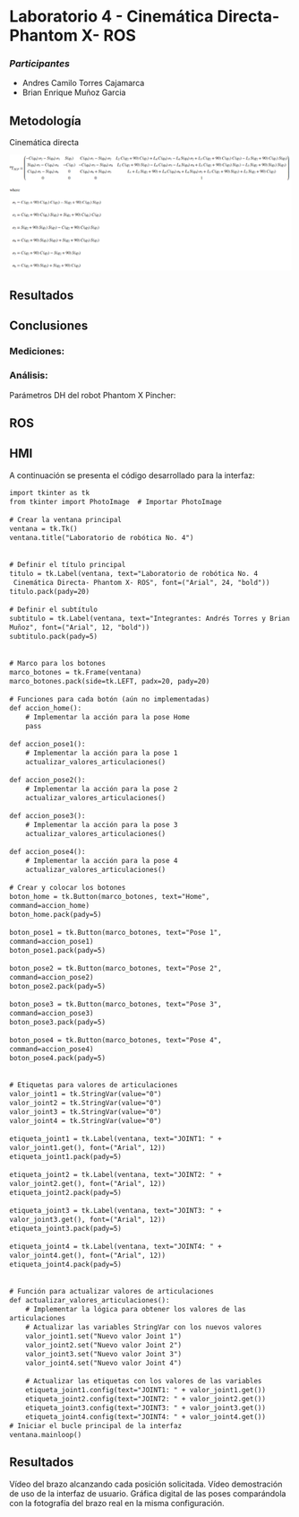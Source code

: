 # Laboratorio 4 - Cinemática Directa- Phantom X- ROS

### ***Participantes***

* Andres Camilo Torres Cajamarca
* Brian Enrique Muñoz Garcia

## Metodología

Cinemática directa

![1716430255455](image/README/1716430255455.png)

## Resultados

## Conclusiones

### Mediciones:

### Análisis:

Parámetros DH del robot Phantom X Pincher:

## ROS

## HMI

A continuación se presenta el código desarrollado para la interfaz:

```
import tkinter as tk
from tkinter import PhotoImage  # Importar PhotoImage

# Crear la ventana principal
ventana = tk.Tk()
ventana.title("Laboratorio de robótica No. 4")


# Definir el título principal
titulo = tk.Label(ventana, text="Laboratorio de robótica No. 4  Cinemática Directa- Phantom X- ROS", font=("Arial", 24, "bold"))
titulo.pack(pady=20)

# Definir el subtítulo
subtitulo = tk.Label(ventana, text="Integrantes: Andrés Torres y Brian Muñoz", font=("Arial", 12, "bold"))
subtitulo.pack(pady=5)


# Marco para los botones
marco_botones = tk.Frame(ventana)
marco_botones.pack(side=tk.LEFT, padx=20, pady=20)

# Funciones para cada botón (aún no implementadas)
def accion_home():
    # Implementar la acción para la pose Home
    pass

def accion_pose1():
    # Implementar la acción para la pose 1
    actualizar_valores_articulaciones()

def accion_pose2():
    # Implementar la acción para la pose 2
    actualizar_valores_articulaciones()

def accion_pose3():
    # Implementar la acción para la pose 3
    actualizar_valores_articulaciones()

def accion_pose4():
    # Implementar la acción para la pose 4
    actualizar_valores_articulaciones()

# Crear y colocar los botones
boton_home = tk.Button(marco_botones, text="Home", command=accion_home)
boton_home.pack(pady=5)

boton_pose1 = tk.Button(marco_botones, text="Pose 1", command=accion_pose1)
boton_pose1.pack(pady=5)

boton_pose2 = tk.Button(marco_botones, text="Pose 2", command=accion_pose2)
boton_pose2.pack(pady=5)

boton_pose3 = tk.Button(marco_botones, text="Pose 3", command=accion_pose3)
boton_pose3.pack(pady=5)

boton_pose4 = tk.Button(marco_botones, text="Pose 4", command=accion_pose4)
boton_pose4.pack(pady=5)


# Etiquetas para valores de articulaciones
valor_joint1 = tk.StringVar(value="0")
valor_joint2 = tk.StringVar(value="0")
valor_joint3 = tk.StringVar(value="0")
valor_joint4 = tk.StringVar(value="0")

etiqueta_joint1 = tk.Label(ventana, text="JOINT1: " + valor_joint1.get(), font=("Arial", 12))
etiqueta_joint1.pack(pady=5)

etiqueta_joint2 = tk.Label(ventana, text="JOINT2: " + valor_joint2.get(), font=("Arial", 12))
etiqueta_joint2.pack(pady=5)

etiqueta_joint3 = tk.Label(ventana, text="JOINT3: " + valor_joint3.get(), font=("Arial", 12))
etiqueta_joint3.pack(pady=5)

etiqueta_joint4 = tk.Label(ventana, text="JOINT4: " + valor_joint4.get(), font=("Arial", 12))
etiqueta_joint4.pack(pady=5)


# Función para actualizar valores de articulaciones
def actualizar_valores_articulaciones():
    # Implementar la lógica para obtener los valores de las articulaciones
    # Actualizar las variables StringVar con los nuevos valores
    valor_joint1.set("Nuevo valor Joint 1")
    valor_joint2.set("Nuevo valor Joint 2")
    valor_joint3.set("Nuevo valor Joint 3")
    valor_joint4.set("Nuevo valor Joint 4")

    # Actualizar las etiquetas con los valores de las variables
    etiqueta_joint1.config(text="JOINT1: " + valor_joint1.get())
    etiqueta_joint2.config(text="JOINT2: " + valor_joint2.get())
    etiqueta_joint3.config(text="JOINT3: " + valor_joint3.get())
    etiqueta_joint4.config(text="JOINT4: " + valor_joint4.get())
# Iniciar el bucle principal de la interfaz
ventana.mainloop() 
```

## Resultados

Vídeo del brazo alcanzando cada posición solicitada.
Vídeo demostración de uso de la interfaz de usuario.
Gráfica digital de las poses comparándola con la fotografía del brazo real en la misma configuración.
